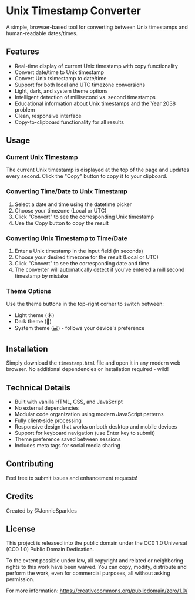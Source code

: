 # Unix Timestamp Converter

A simple, browser-based tool for converting between Unix timestamps and human-readable dates/times.

## Features

- Real-time display of current Unix timestamp with copy functionality
- Convert date/time to Unix timestamp
- Convert Unix tsimestamp to date/time
- Support for both local and UTC timezone conversions
- Light, dark, and system theme options
- Intelligent detection of millisecond vs. second timestamps
- Educational information about Unix timestamps and the Year 2038 problem
- Clean, responsive interface
- Copy-to-clipboard functionality for all results

## Usage

### Current Unix Timestamp
The current Unix timestamp is displayed at the top of the page and updates every second. Click the "Copy" button to copy it to your clipboard.

### Converting Time/Date to Unix Timestamp
1. Select a date and time using the datetime picker
2. Choose your timezone (Local or UTC)
3. Click "Convert" to see the corresponding Unix timestamp
4. Use the Copy button to copy the result

### Converting Unix Timestamp to Time/Date
1. Enter a Unix timestamp in the input field (in seconds)
2. Choose your desired timezone for the result (Local or UTC)
3. Click "Convert" to see the corresponding date and time
4. The converter will automatically detect if you've entered a millisecond timestamp by mistake

### Theme Options
Use the theme buttons in the top-right corner to switch between:
- Light theme (☀️)
- Dark theme (🌙)
- System theme (💻) - follows your device's preference

## Installation

Simply download the `timestamp.html` file and open it in any modern web browser. No additional dependencies or installation required - wild!

## Technical Details

- Built with vanilla HTML, CSS, and JavaScript
- No external dependencies
- Modular code organization using modern JavaScript patterns
- Fully client-side processing
- Responsive design that works on both desktop and mobile devices
- Support for keyboard navigation (use Enter key to submit)
- Theme preference saved between sessions
- Includes meta tags for social media sharing

## Contributing

Feel free to submit issues and enhancement requests!

## Credits

Created by @JonnieSparkles

## License

This project is released into the public domain under the CC0 1.0 Universal (CC0 1.0) Public Domain Dedication.

To the extent possible under law, all copyright and related or neighboring rights to this work have been waived. You can copy, modify, distribute and perform the work, even for commercial purposes, all without asking permission.

For more information: https://creativecommons.org/publicdomain/zero/1.0/